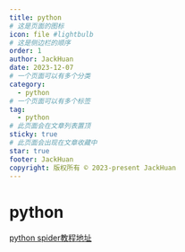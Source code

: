 ```yaml
---
title: python
# 这是页面的图标
icon: file #lightbulb
# 这是侧边栏的顺序
order: 1
author: JackHuan
date: 2023-12-07
# 一个页面可以有多个分类
category:
  - python
# 一个页面可以有多个标签
tag:
  - python
# 此页面会在文章列表置顶
sticky: true
# 此页面会出现在文章收藏中
star: true
footer: JackHuan
copyright: 版权所有 © 2023-present JackHuan
---
```


# python

[python spider教程地址](https://python3webspider.cuiqingcai.com/4.2beautifulsoup-de-shi-yong)
